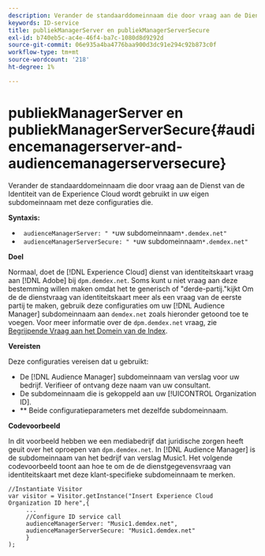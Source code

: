 ```yaml
---
description: Verander de standaarddomeinnaam die door vraag aan de Dienst van de Identiteit van de Experience Cloud wordt gebruikt in uw eigen subdomeinnaam met deze configuraties die.
keywords: ID-service
title: publiekManagerServer en publiekManagerServerSecure
exl-id: b740eb5c-ac4e-46f4-ba7c-1080d8d9292d
source-git-commit: 06e935a4ba4776baa900d3dc91e294c92b873c0f
workflow-type: tm+mt
source-wordcount: '218'
ht-degree: 1%

---
```


# publiekManagerServer en publiekManagerServerSecure{#audiencemanagerserver-and-audiencemanagerserversecure}

Verander de standaarddomeinnaam die door vraag aan de Dienst van de Identiteit van de Experience Cloud wordt gebruikt in uw eigen subdomeinnaam met deze configuraties die.

**Syntaxis:**

* ` audienceManagerServer: " *`uw subdomeinnaam`*.demdex.net"`
* ` audienceManagerServerSecure: " *`uw subdomeinnaam`*.demdex.net"`

**Doel**

Normaal, doet de [!DNL Experience Cloud] dienst van identiteitskaart vraag aan [!DNL Adobe] bij `dpm.demdex.net`. Soms kunt u niet vraag aan deze bestemming willen maken omdat het te generisch of &quot;derde-partij.&quot;kijkt Om de de dienstvraag van identiteitskaart meer als een vraag van de eerste partij te maken, gebruik deze configuraties om uw [!DNL Audience Manager] subdomeinnaam aan `demdex.net` zoals hieronder getoond toe te voegen. Voor meer informatie over de `dpm.demdex.net` vraag, zie [Begrijpende Vraag aan het Domein van de Index](https://docs.adobe.com/content/help/en/audience-manager/user-guide/reference/demdex-calls.html).

**Vereisten**

Deze configuraties vereisen dat u gebruikt:

* De [!DNL Audience Manager] subdomeinnaam van verslag voor uw bedrijf. Verifieer of ontvang deze naam van uw consultant.
* De subdomeinnaam die is gekoppeld aan uw [!UICONTROL Organization ID].
* ** Beide configuratieparameters met dezelfde subdomeinnaam.

**Codevoorbeeld**

In dit voorbeeld hebben we een mediabedrijf dat juridische zorgen heeft geuit over het oproepen van `dpm.demdex.net`. In [!DNL Audience Manager] is de subdomeinnaam van het bedrijf van verslag Music1. Het volgende codevoorbeeld toont aan hoe te om de de dienstgegevensvraag van identiteitskaart met deze klant-specifieke subdomeinnaam te merken.

```
//Instantiate Visitor 
var visitor = Visitor.getInstance("Insert Experience Cloud Organization ID here",{ 
     ... 
     //Configure ID service call 
     audienceManagerServer: "Music1.demdex.net", 
     audienceManagerServerSecure: "Music1.demdex.net" 
     } 
);
```
